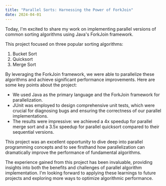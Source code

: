 ```yaml
---
title: "Parallel Sorts: Harnessing the Power of ForkJoin"
date: 2024-04-01
---
```


Today, I'm excited to share my work on implementing parallel versions of common sorting algorithms using Java's ForkJoin framework.

This project focused on three popular sorting algorithms:
1. Bucket Sort
2. Quicksort
3. Merge Sort

By leveraging the ForkJoin framework, we were able to parallelize these algorithms and achieve significant performance improvements. Here are some key points about the project:

- We used Java as the primary language and the ForkJoin framework for parallelization.
- JUnit was employed to design comprehensive unit tests, which were crucial for diagnosing bugs and ensuring the correctness of our parallel implementations.
- The results were impressive: we achieved a 4x speedup for parallel merge sort and a 3.5x speedup for parallel quicksort compared to their sequential versions.

This project was an excellent opportunity to dive deep into parallel programming concepts and to see firsthand how parallelization can dramatically improve the performance of fundamental algorithms.

The experience gained from this project has been invaluable, providing insights into both the benefits and challenges of parallel algorithm implementation. I'm looking forward to applying these learnings to future projects and exploring more ways to optimize algorithmic performance.

